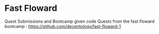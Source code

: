 # Fast Floward

Quest Submissions and Bootcamp given code
Quests from the fast floward bootcamp : https://github.com/decentology/fast-floward-1
